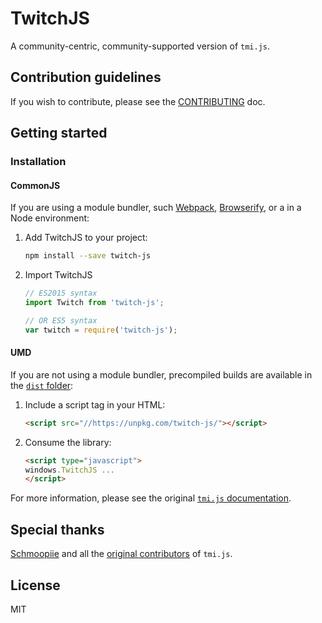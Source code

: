 # TwitchJS

A community-centric, community-supported version of `tmi.js`.


## Contribution guidelines

If you wish to contribute, please see the [CONTRIBUTING](https://github.com/marcandrews/twith-js/blob/master/CONTRIBUTING.md) doc.


## Getting started

### Installation

#### CommonJS
If you are using a module bundler, such [Webpack](https://webpack.js.org/), [Browserify](http://browserify.org/), or a in a Node environment:
1.  Add TwitchJS to your project:
    ```bash
    npm install --save twitch-js
    ```
2.  Import TwitchJS
    ```js
    // ES2015 syntax
    import Twitch from 'twitch-js';

    // OR ES5 syntax
    var twitch = require('twitch-js');
    ```

#### UMD
If you are not using a module bundler, precompiled builds are available in the [`dist` folder](https://unpkg.com/twitch-js/dist/):
1.  Include a script tag in your HTML:
    ```html
    <script src="//https://unpkg.com/twitch-js/"></script>
    ```
2.  Consume the library:
    ```html
    <script type="javascript">
    windows.TwitchJS ...
    </script>
    ```

For more information, please see the original [`tmi.js` documentation](https://docs.tmijs.org/).


## Special thanks

[Schmoopiie](https://github.com/Schmoopiie) and all the [original contributors](https://github.com/tmijs/tmi.js/graphs/contributors) of `tmi.js`.

## License

MIT